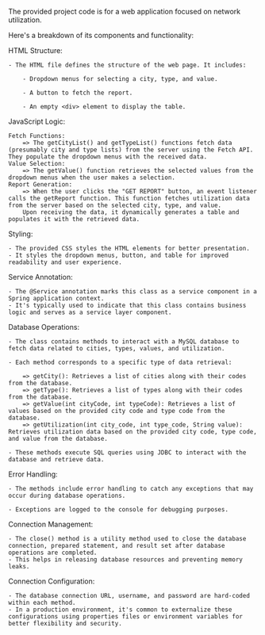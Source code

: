 
The provided project code is for a web application focused on network utilization. 

Here's a breakdown of its components and functionality:

HTML Structure: 

	- The HTML file defines the structure of the web page. It includes:

		- Dropdown menus for selecting a city, type, and value.
	
		- A button to fetch the report.
	
		- An empty <div> element to display the table.
	
JavaScript Logic:

	Fetch Functions: 
		=> The getCityList() and getTypeList() functions fetch data (presumably city and type lists) from the server using the Fetch API. They populate the dropdown menus with the received data.
	Value Selection: 
		=> The getValue() function retrieves the selected values from the dropdown menus when the user makes a selection.
	Report Generation:
		=> When the user clicks the "GET REPORT" button, an event listener calls the getReport function. This function fetches utilization data from the server based on the selected city, type, and value. 
		Upon receiving the data, it dynamically generates a table and populates it with the retrieved data.

Styling:

	- The provided CSS styles the HTML elements for better presentation.
	- It styles the dropdown menus, button, and table for improved readability and user experience.
Service Annotation:

	- The @Service annotation marks this class as a service component in a Spring application context. 
	- It's typically used to indicate that this class contains business logic and serves as a service layer component.
	
Database Operations:

	- The class contains methods to interact with a MySQL database to fetch data related to cities, types, values, and utilization.
	
	- Each method corresponds to a specific type of data retrieval:
	
		=> getCity(): Retrieves a list of cities along with their codes from the database.
		=> getType(): Retrieves a list of types along with their codes from the database.
		=> getValue(int cityCode, int typeCode): Retrieves a list of values based on the provided city code and type code from the database.
		=> getUtilization(int city_code, int type_code, String value): Retrieves utilization data based on the provided city code, type code, and value from the database.
		
	- These methods execute SQL queries using JDBC to interact with the database and retrieve data.
	
Error Handling:

	- The methods include error handling to catch any exceptions that may occur during database operations. 
	
	- Exceptions are logged to the console for debugging purposes.
	
Connection Management:

	- The close() method is a utility method used to close the database connection, prepared statement, and result set after database operations are completed. 
	- This helps in releasing database resources and preventing memory leaks.
	
Connection Configuration:

	- The database connection URL, username, and password are hard-coded within each method. 
	- In a production environment, it's common to externalize these configurations using properties files or environment variables for better flexibility and security.
